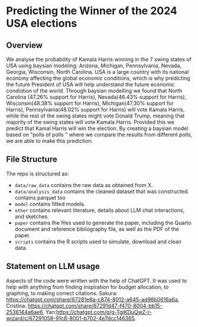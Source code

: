 # Predicting the Winner of the 2024 USA elections

## Overview
We analyse the probability of Kamala Harris winning in the 7 swing states of USA using baysian modeling; Arizona, Michigan, Pennsylvania, Nevada, Georgia, Wisconsin, North Carolina. USA is a large country with its national economy affecting the global economic conditions, which is why predicting the future President of USA will help understand the future economic condiotion of the world. Through baysian modelling we found that North Carolina (47.26% support for Harris), Nevada(46.43% support for Harris), Wisconsin(48.38% support for Harris), Michigan(47.30% support for Harris), Pennsylvania(48.02% support for Harris) will vote Kamala Harris, while the rest of the swing states might vote Donald Trump, meaning that majority of the swing states will vote Kamala Harris. Provided this we predict that Kamal Harris will win the election. By creating a baysian model based on "polls of polls " where we compare the results from different polls, we are able to make this prediction. 

## File Structure

The repo is structured as:

-   `data/raw_data` contains the raw data as obtained from X.
-   `data/analysis_data` contains the cleaned dataset that was constructed. contains parquet too
-   `model` contains fitted models. 
-   `other` contains relevant literature, details about LLM chat interactions, and sketches.
-   `paper` contains the files used to generate the paper, including the Quarto document and reference bibliography file, as well as the PDF of the paper. 
-   `scripts` contains the R scripts used to simulate, download and clean data.


## Statement on LLM usage

Aspects of the code were written with the help of ChatGPT. It was used to help with anything from finding inspiration for budget allocation, to graphing, to making correct citations. Sakura: https://chatgpt.com/share/67281e8a-c874-8012-a645-ad96b0616a6a, Cristina: https://chatgpt.com/share/67291d47-f470-8004-bb15-2536144a6ae6, Yan:https://chatgpt.com/g/g-TgjKDuQwZ-r-wizard/c/67291058-91c8-8001-b702-4e7dcc146365.
